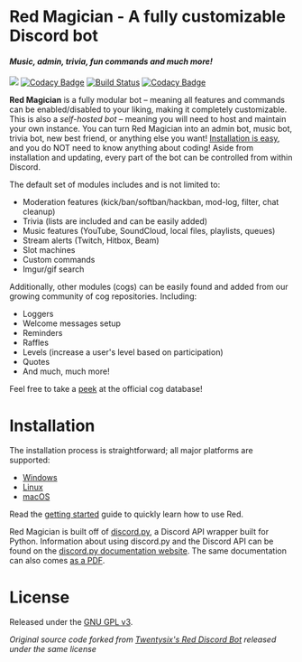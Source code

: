 # Red Magician - A fully customizable Discord bot
#### *Music, admin, trivia, fun commands and much more!*
[<img src="https://img.shields.io/badge/discord-py-blue.svg">](https://github.com/Rapptz/discord.py) 
[![Codacy Badge](https://api.codacy.com/project/badge/Grade/da5a979642fc4fa99515b0f9969528eb)](https://www.codacy.com/app/dealien/Red-Magician?utm_source=github.com&utm_medium=referral&utm_content=dealien/Red-Magician&utm_campaign=badger)
[![Build Status](https://travis-ci.org/dealien/Red-Magician.svg?branch=master)](https://travis-ci.org/dealien/Red-Magician)
[![Codacy Badge](https://api.codacy.com/project/badge/Grade/095532d58a2146f48c8bb43ac04ee7ae)](https://www.codacy.com/app/dealien/Red-Magician?utm_source=github.com&amp;utm_medium=referral&amp;utm_content=dealien/Red-Magician&amp;utm_campaign=Badge_Grade)

**Red Magician** is a fully modular bot – meaning all features and commands can be enabled/disabled to your liking, making it completely customizable. 
This is also a *self-hosted bot* – meaning you will need to host and maintain your own instance. You can turn Red Magician into an admin bot, music bot, trivia bot, new best friend, or anything else you want! 
[Installation is easy](https://twentysix26.github.io/Red-Docs/), and you do NOT need to know anything about coding! Aside from installation and updating, every part of the bot can be controlled from within Discord.

The default set of modules includes and is not limited to:
* Moderation features (kick/ban/softban/hackban, mod-log, filter, chat cleanup)
* Trivia (lists are included and can be easily added)
* Music features (YouTube, SoundCloud, local files, playlists, queues)
* Stream alerts (Twitch, Hitbox, Beam)
* Slot machines
* Custom commands
* Imgur/gif search

Additionally, other modules (cogs) can be easily found and added from our growing community of cog repositories. Including:
* Loggers
* Welcome messages setup
* Reminders
* Raffles
* Levels (increase a user's level based on participation)
* Quotes
* And much, much more!

Feel free to take a [peek](https://cogs.red/) at the official cog database!

# Installation

The installation process is straightforward; all major platforms are supported: 
* [Windows](https://twentysix26.github.io/Red-Docs/red_install_windows/)
* [Linux](https://twentysix26.github.io/Red-Docs/red_install_linux/)
* [macOS](https://twentysix26.github.io/Red-Docs/red_install_mac/)

Read the [getting started](https://twentysix26.github.io/Red-Docs/red_getting_started/) guide to quickly learn how to use Red.  

Red Magician is built off of [discord.py](https://github.com/Rapptz/discord.py), a Discord API wrapper built for Python. Information about using discord.py and the Discord API can be found on the [discord.py documentation website](https://discordapp.com/developers/docs/intro). The same documentation can also comes [as a PDF](http://discordpy.readthedocs.io/en/latest/index.html). 

# License

Released under the [GNU GPL v3](LICENSE).

_Original source code forked from [Twentysix's Red Discord Bot](https://github.com/Cog-Creators/Red-DiscordBot) released under the same license_
